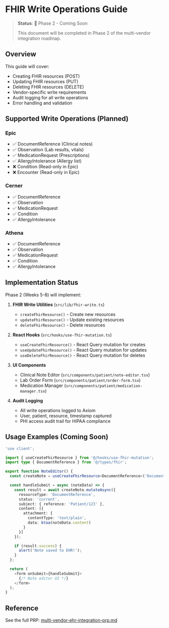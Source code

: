 # FHIR Write Operations Guide

> **Status**: 🚧 Phase 2 - Coming Soon
> 
> This document will be completed in Phase 2 of the multi-vendor integration roadmap.

## Overview

This guide will cover:

- Creating FHIR resources (POST)
- Updating FHIR resources (PUT)
- Deleting FHIR resources (DELETE)
- Vendor-specific write requirements
- Audit logging for all write operations
- Error handling and validation

## Supported Write Operations (Planned)

### Epic
- ✅ DocumentReference (Clinical notes)
- ✅ Observation (Lab results, vitals)
- ✅ MedicationRequest (Prescriptions)
- ✅ AllergyIntolerance (Allergy list)
- ❌ Condition (Read-only in Epic)
- ❌ Encounter (Read-only in Epic)

### Cerner
- ✅ DocumentReference
- ✅ Observation
- ✅ MedicationRequest
- ✅ Condition
- ✅ AllergyIntolerance

### Athena
- ✅ DocumentReference
- ✅ Observation
- ✅ MedicationRequest
- ✅ Condition
- ✅ AllergyIntolerance

## Implementation Status

Phase 2 (Weeks 5-8) will implement:

1. **FHIR Write Utilities** (`src/lib/fhir-write.ts`)
   - `createFhirResource()` - Create new resources
   - `updateFhirResource()` - Update existing resources
   - `deleteFhirResource()` - Delete resources

2. **React Hooks** (`src/hooks/use-fhir-mutation.ts`)
   - `useCreateFhirResource()` - React Query mutation for creates
   - `useUpdateFhirResource()` - React Query mutation for updates
   - `useDeleteFhirResource()` - React Query mutation for deletes

3. **UI Components**
   - Clinical Note Editor (`src/components/patient/note-editor.tsx`)
   - Lab Order Form (`src/components/patient/order-form.tsx`)
   - Medication Manager (`src/components/patient/medication-manager.tsx`)

4. **Audit Logging**
   - All write operations logged to Axiom
   - User, patient, resource, timestamp captured
   - PHI access audit trail for HIPAA compliance

## Usage Examples (Coming Soon)

```typescript
'use client';

import { useCreateFhirResource } from '@/hooks/use-fhir-mutation';
import type { DocumentReference } from '@/types/fhir';

export function NoteEditor() {
  const createNote = useCreateFhirResource<DocumentReference>('DocumentReference');

  const handleSubmit = async (noteData) => {
    const result = await createNote.mutateAsync({
      resourceType: 'DocumentReference',
      status: 'current',
      subject: { reference: 'Patient/123' },
      content: [{
        attachment: {
          contentType: 'text/plain',
          data: btoa(noteData.content)
        }
      }]
    });

    if (result.success) {
      alert('Note saved to EHR!');
    }
  };

  return (
    <form onSubmit={handleSubmit}>
      {/* Note editor UI */}
    </form>
  );
}
```

## Reference

See the full PRP: [multi-vendor-ehr-integration-prp.md](./PRPs/multi-vendor-ehr-integration-prp.md)
